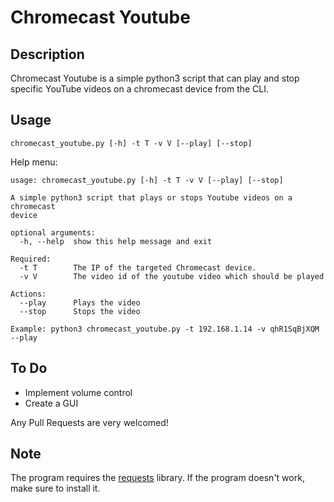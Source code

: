 # Chromecast Youtube

## Description
Chromecast Youtube is a simple python3 script that can play and stop specific YouTube videos on a chromecast device from the CLI.

## Usage
```
chromecast_youtube.py [-h] -t T -v V [--play] [--stop]
```

Help menu:
```
usage: chromecast_youtube.py [-h] -t T -v V [--play] [--stop]

A simple python3 script that plays or stops Youtube videos on a chromecast
device

optional arguments:
  -h, --help  show this help message and exit

Required:
  -t T        The IP of the targeted Chromecast device.
  -v V        The video id of the youtube video which should be played

Actions:
  --play      Plays the video
  --stop      Stops the video

Example: python3 chromecast_youtube.py -t 192.168.1.14 -v qhR1SqBjXQM --play
```

## To Do
* Implement volume control
* Create a GUI

Any Pull Requests are very welcomed!

## Note
The program requires the [requests](https://github.com/requests/requests) library. If the program doesn't work, make sure to install it.
